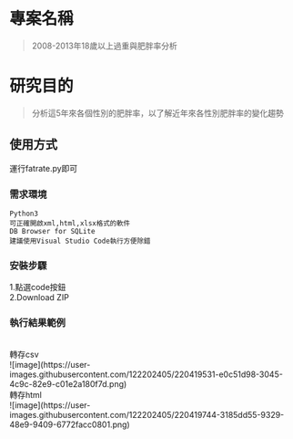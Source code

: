 # 專案名稱
> 2008-2013年18歲以上過重與肥胖率分析

# 研究目的
> 分析這5年來各個性別的肥胖率，以了解近年來各性別肥胖率的變化趨勢<br>

## 使用方式

運行fatrate.py即可

### 需求環境

```
Python3
可正確開啟xml,html,xlsx格式的軟件
DB Browser for SQLite
建議使用Visual Studio Code執行方便除錯
```

### 安裝步驟

1.點選code按鈕<br>
2.Download ZIP

### 執行結果範例
<br>
轉存csv<br>
![image](https://user-images.githubusercontent.com/122202405/220419531-e0c51d98-3045-4c9c-82e9-c01e2a180f7d.png)
<br>
轉存html<br>
![image](https://user-images.githubusercontent.com/122202405/220419744-3185dd55-9329-48e9-9409-6772facc0801.png)
<br>
<br>
